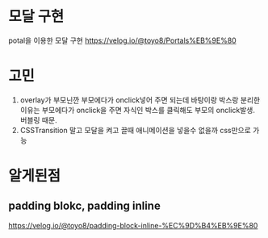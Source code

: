 # 모달 구현
potal을 이용한 모달 구현
https://velog.io/@toyo8/Portals%EB%9E%80

# 고민
1. overlay가 부모닌깐 부모에다가 onclick넣어 주면 되는데 바탕이랑 박스랑 분리한 이유는
부모에다가 onclick을 주면 자식인 박스를 클릭해도 부모의 onclick발생. 버블링 때문.
2. CSSTransition 말고 모달을 켜고 끌때 애니메이션을 넣을수 없을까
css만으로 가능

# 알게된점
## padding blokc, padding inline
https://velog.io/@toyo8/padding-block-inline-%EC%9D%B4%EB%9E%80
